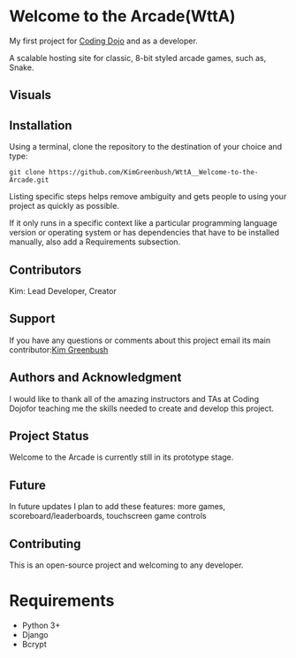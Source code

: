 # Welcome to the Arcade(WttA)
My first project for [Coding Dojo](https://www.codingdojo.com/) and as a developer.

A scalable hosting site for classic, 8-bit styled arcade games, such as, Snake.

## Visuals


## Installation
Using a terminal, clone the repository to the destination of your choice and type:

`git clone https://github.com/KimGreenbush/WttA__Welcome-to-the-Arcade.git`

Listing specific steps helps remove ambiguity and gets people to using your project as quickly as possible.

If it only runs in a specific context like a particular programming language version or operating system or has dependencies that have to be installed manually, also add a Requirements subsection.

## Contributors
Kim: Lead Developer, Creator

## Support
If you have any questions or comments about this project email its main contributor:[Kim Greenbush](mailto:kim_greenbush@icloud.com)

## Authors and Acknowledgment
I would like to thank all of the amazing instructors and TAs at Coding Dojofor teaching me the skills needed to create and develop this project.

## Project Status
Welcome to the Arcade is currently still in its prototype stage.

## Future
In future updates I plan to add these features: more games, scoreboard/leaderboards, touchscreen game controls

## Contributing
This is an open-source project and welcoming to any developer.

# Requirements
- Python 3+
- Django
- Bcrypt
